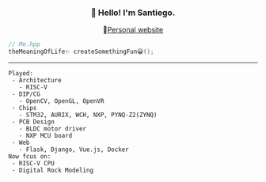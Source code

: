 <h3 align="center"> 👋 Hello! I'm Santiego. </h3>

<p align="center">
 📝<a href="https://www.santiego.ink" target="_blank">Personal website</a>
</p>

```cpp
// Me.hpp
theMeaningOfLife✨ createSomethingFun😀();
```

---
```
Played:
 - Architecture
   - RISC-V
 - DIP/CG
   - OpenCV, OpenGL, OpenVR
 - Chips
   - STM32, AURIX, WCH, NXP, PYNQ-Z2(ZYNQ) 
 - PCB Design
   - BLDC motor driver
   - NXP MCU board
 - Web
   - Flask, Django, Vue.js, Docker
Now fcus on:
 - RISC-V CPU
 - Digital Rock Modeling
```


<!--
**MrAMS/MrAMS** is a ✨ _special_ ✨ repository because its `README.md` (this file) appears on your GitHub profile.

Here are some ideas to get you started:

- 🔭 I’m currently working on ...
- 🌱 I’m currently learning ...
- 👯 I’m looking to collaborate on ...
- 🤔 I’m looking for help with ...
- 💬 Ask me about ...
- 📫 How to reach me: ...
- 😄 Pronouns: ...
- ⚡ Fun fact: ...
-->
